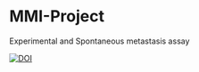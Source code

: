 # MMI-Project
Experimental and Spontaneous metastasis assay

<a href="https://zenodo.org/badge/latestdoi/604953022"><img src="https://zenodo.org/badge/604953022.svg" alt="DOI"></a>
